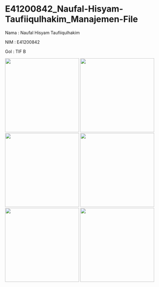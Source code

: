 # E41200842_Naufal-Hisyam-Taufiiqulhakim_Manajemen-File

Nama : Naufal Hisyam Taufiiqulhakim

NIM : E41200842

Gol : TIF B

<img width="244" src="https://user-images.githubusercontent.com/80368878/138594602-227c5bb7-1141-4705-bae2-1e4255c893ba.jpg">
<img width="244" src="https://user-images.githubusercontent.com/80368878/138594610-7642fb9b-11b0-4d20-bc39-41b383dbea62.jpg">
<img width="244" src="https://user-images.githubusercontent.com/80368878/138594608-ac5554f4-5d41-43bd-a15e-7d501a31b94f.jpg">
<img width="244" src="https://user-images.githubusercontent.com/80368878/138594605-860e0c85-fbcc-492d-8a9f-57676bee94c1.jpg">
<img width="244" src="https://user-images.githubusercontent.com/80368878/138594607-f0a19005-c639-432e-bc0a-984fee7c735c.jpg">
<img width="244" src="https://user-images.githubusercontent.com/80368878/138594609-ddcb10d2-7265-40da-a18d-6da9dec3b71e.jpg">
